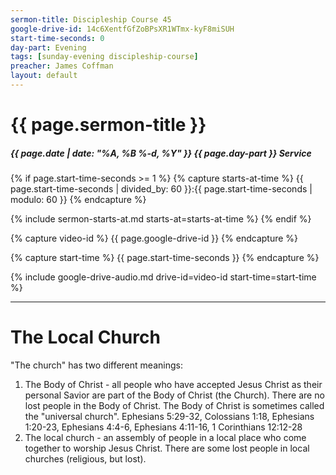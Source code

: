```yaml
---
sermon-title: Discipleship Course 45
google-drive-id: 14c6XentfGfZoBPsXR1WTmx-kyF8miSUH
start-time-seconds: 0
day-part: Evening
tags: [sunday-evening discipleship-course]
preacher: James Coffman
layout: default
---
```


# {{ page.sermon-title }}

##### {{ page.date | date: "%A, %B %-d, %Y" }} {{ page.day-part }} Service

{% if page.start-time-seconds >= 1 %}
{% capture starts-at-time %}
{{ page.start-time-seconds | divided_by: 60 }}:{{ page.start-time-seconds | modulo: 60 }}
{% endcapture %}

{% include sermon-starts-at.md starts-at=starts-at-time %}
{% endif %}

{% capture video-id %}
{{ page.google-drive-id }}
{% endcapture %}

{% capture start-time %}
{{ page.start-time-seconds }}
{% endcapture %}

{% include google-drive-audio.md drive-id=video-id start-time=start-time %}

***

# The Local Church

"The church" has two different meanings:
1. The Body of Christ - all people who have accepted Jesus Christ as their personal Savior are part of the Body of Christ (the Church). There are no lost people in the Body of Christ. The Body of Christ is sometimes called the "universal church". Ephesians 5:29-32, Colossians 1:18, Ephesians 1:20-23, Ephesians 4:4-6, Ephesians 4:11-16, 1 Corinthians 12:12-28
2. The local church - an assembly of people in a local place who come together to worship Jesus Christ. There are some lost people in local churches (religious, but lost).

